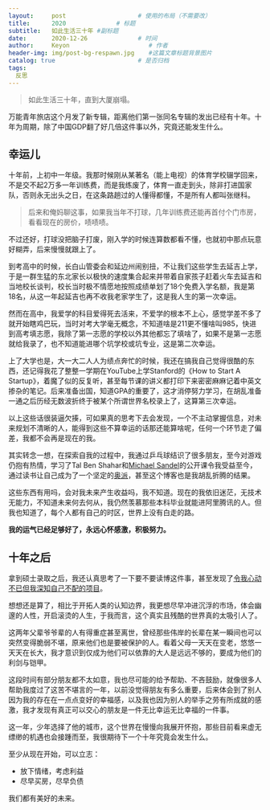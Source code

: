 ```yaml
---
layout:     post                    # 使用的布局（不需要改）
title:      2020              # 标题 
subtitle:   如此生活三十年 #副标题
date:       2020-12-26              # 时间
author:     Keyon                      # 作者
header-img: img/post-bg-respawn.jpg    #这篇文章标题背景图片
catalog: true                       # 是否归档
tags:
  反思
---
```


> 如此生活三十年，直到大厦崩塌。

万能青年旅店这个月发了新专辑，距离他们第一张同名专辑的发出已经有十年。十年为周期，除了中国GDP翻了好几倍这件事以外，究竟还能发生什么。

## 幸运儿
十年前，上初中一年级。我那时候刚从某著名（能上电视）的体育学校辍学回来，不是交不起2万多一年训练费，而是我练废了，体育一直走到头，除非打进国家队，否则永无出头之日，在这条路趟过的人懂得都懂，不是所有人都叫张继科。

> 后来和俺妈聊这事，如果我当年不打球，几年训练费还能再首付个门市房，看看现在的房价，啧啧啧。

不过还好，打球没把脑子打废，刚入学的时候连算数都看不懂，也就初中那点玩意好糊弄，后来慢慢就跟上了。

到考高中的时候，长白山管委会和延边州闹别扭，不让我们这些学生去延吉上学，于是一群生猛的东北家长以极快的速度集合起来并带着自家孩子赶着火车去延吉和当地校长谈判，校长当时极不情愿地按照成绩单划了18个免费入学名额，我是第18名，从这一年起延吉也再不收我老家学生了，这是我人生的第一次幸运。

然而在高中，我爱学的科目爱得死去活来，不爱学的根本不上心，感觉学差不多了就开始瞎鸡巴玩，当时对考大学毫无概念，不知道啥是211更不懂啥叫985，快进到高考填志愿，我除了第一志愿的学校以外其他都忘了填啥了，如果不是第一志愿就给我录了，也不知道能进哪个坑学校或坑专业，这是第二次幸运。

上了大学也是，大一大二人人为绩点奔忙的时候，我还在搞我自己觉得很酷的东西，还记得我花了整整一学期在YouTube上学Stanford的《How to Start A Startup》，着魔了似的反复听，甚至每节课的讲义都打印下来密密麻麻记着中英文掺杂的笔记。后来准备出国，知道GPA的重要了，这才消停努力学习，在胡乱准备一通之后历经无数波折终于被某个所谓世界名校录上了，这算第三次幸运。

以上这些话很装逼欠揍，可如果真的思考下去会发现，一个不主动掌握信息，对未来规划不清晰的人，能得到这些不算幸运的话那还能算啥呢，任何一个环节走了偏差，我都不会再是现在的我。

其实转念一想，在探索自我的过程中，我通过乒乓球结识了很多朋友，至今对游戏仍抱有热情，学习了Tal Ben Shahar和[Michael Sandel](https://keanchen.top/2018/04/26/justice-2018/)的公开课令我受益至今，通过读书让自己成为了一个坚定的[奥派](https://keanchen.top/2019/06/08/marx-2019/)，甚至这个博客也是我胡乱折腾的结果。

这些东西有用吗，会对我未来产生收益吗，我不知道。现在的我依旧迷茫，无技术无能力，不知道未来何去何从，我仍然羡慕那些本科毕业就能进阿里腾讯的人。但我也知道了，每个人都有自己的时区，世界上没有白走的路。

**我的运气已经足够好了，永远心怀感激，积极努力。**

## 十年之后
拿到硕士录取之后，我还认真思考了一下要不要读博这件事，甚至发现了[令我心动不已但我深知自己不配的项目](https://www.epfl.ch/education/phd/doctoral-studies-structure/customized-curricula/epflglobaleaders/)。

想想还是算了，相比于开拓人类的认知边界，我更想尽早冲进沉浮的市场，体会幽邃的人性，开启滚烫的人生，于我而言，这个真实且残酷的世界真的太吸引人了。

这两年父辈爷爷辈的人有得重症甚至离世，曾经那些伟岸的长辈在某一瞬间也可以突然变得脆弱不堪，原来他们也是要被保护的人。看着父母一天天在变老，悠悠一天天在长大，我才意识到仅成为他们可以依靠的大人是远远不够的，要成为他们的利剑与铠甲。

这段时间有部分朋友都不太如意，我也尽可能的给予帮助、不吝鼓励，就像很多人帮助我度过了这苦不堪言的一年，以前没觉得朋友有多么重要，后来体会到了别人因为我的存在在一点点变好的幸福感，以及我也因为别人的举手之劳有所成就的感激，我才发现有真正可以交心的朋友是一件无比幸运无比幸福的一件事。

这一年，少年选择了他的城市，这个世界在慢慢向我展开怀抱，那些目前看来虚无缥缈的机遇也会接踵而至，我很期待下一个十年究竟会发生什么。

至少从现在开始，可以立志：

* 放下情绪，考虑利益
* 尽早买房，尽早负债

我们都有美好的未来。